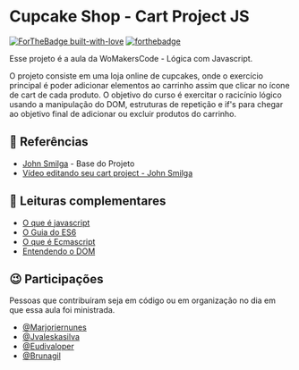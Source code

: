 

# Cupcake Shop - Cart Project JS

[![ForTheBadge built-with-love](http://ForTheBadge.com/images/badges/built-with-love.svg)](https://GitHub.com/Naereen/) [![forthebadge](https://forthebadge.com/images/badges/uses-js.svg)](https://forthebadge.com)

Esse projeto é a aula da WoMakersCode - Lógica com Javascript.

O projeto consiste em uma loja online de cupcakes, onde o exercício principal é poder adicionar elementos ao carrinho assim que clicar no ícone de cart de cada produto. 
O objetivo do curso é exercitar o racicínio lógico usando a manipulação do DOM, estruturas de repetição e if's para chegar ao objetivo final de adicionar ou excluir produtos do carrinho.

## :bookmark_tabs: Referências

 - [John Smilga](https://github.com/john-smilga/js-cart-setup) - Base do Projeto
 - [Vídeo editando seu cart project - John Smilga](https://www.youtube.com/watch?v=q_TZhCWbS3I)

## :apple: Leituras complementares

 - [O que é javascript](http://www.devfuria.com.br/javascript/o-que-e-javascript/)
 - [O Guia do ES6](https://medium.com/@matheusml/o-guia-do-es6-tudo-que-voc%C3%AA-precisa-saber-8c287876325f)
 - [O que é Ecmascript](https://medium.com/trainingcenter/afinal-javascript-e-ecmascript-s%C3%A3o-a-mesma-coisa-498374abbc47)
 - [Entendendo o DOM](https://tableless.com.br/entendendo-o-dom-document-object-model/)

## :wink: Participações
Pessoas que contribuíram seja em código ou em organização no dia em que essa aula foi ministrada.
 - [@Marjoriernunes](https://github.com/marjoriernunes)
 - [@Jvaleskasilva](https://github.com/jvaleskasilva)
 - [@Eudivaloper](https://github.com/eudivaloper)
 - [@Brunagil](https://github.com/brunagil)
